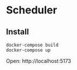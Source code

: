 # Scheduler 



## Install

```
docker-compose build
docker-compose up
```

Open: http://localhost:5173